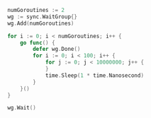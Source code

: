 ```go
	numGoroutines := 2
	wg := sync.WaitGroup{}
	wg.Add(numGoroutines)

	for i := 0; i < numGoroutines; i++ {
		go func() {
			defer wg.Done()
			for i := 0; i < 100; i++ {
				for j := 0; j < 10000000; j++ {
				}
				time.Sleep(1 * time.Nanosecond)
			}
		}()
	}

	wg.Wait()
```

<span class="fragment current-only" data-code-focus="11"></span>
